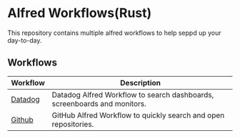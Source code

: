 # Alfred Workflows(Rust)

This repository contains multiple alfred workflows to help seppd up your day-to-day.

Workflows
----------
| Workflow                                                                                       | Description                                                              |
| ---------------------------------------------------------------------------------------------- | ------------------------------------------------------------------------ |
| [Datadog](https://github.com/rust-playground/alfred-workflows-rs/tree/master/datadog-workflow) | Datadog Alfred Workflow to search dashboards, screenboards and monitors. |
| [Github](https://github.com/rust-playground/alfred-workflows-rs/tree/master/github-workflow)   | GitHub Alfred Workflow to quickly search and open repositories.          |